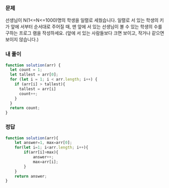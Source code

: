 ### 문제
선생님이 N(1<=N<=1000)명의 학생을 일렬로 세웠습니다. 일렬로 서 있는 학생의 키가 앞에 서부터 순서대로 주어질 때, 맨 앞에 서 있는 선생님이 볼 수 있는 학생의 수를 구하는 프로그 램을 작성하세요. (앞에 서 있는 사람들보다 크면 보이고, 작거나 같으면 보이지 않습니다.)


### 내 풀이
```js
function solution(arr) {
  let count = 1;
  let tallest = arr[0];
  for (let i = 1; i < arr.length; i++) {
    if (arr[i] > tallest){
      tallest = arr[i]
      count++;
    }
  }
  return count;
}
```

### 정답
```js
function solution(arr){         
    let answer=1, max=arr[0];
    for(let i=1; i<arr.length; i++){
        if(arr[i]>max){
            answer++;
            max=arr[i];
        }
    }
    return answer;
}
```
